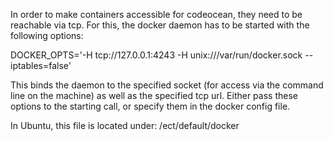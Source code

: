 In order to make containers accessible for codeocean, they need to be reachable via tcp.
For this, the docker daemon has to be started with the following options:

DOCKER_OPTS='-H tcp://127.0.0.1:4243 -H unix:///var/run/docker.sock --iptables=false'

This binds the daemon to the specified socket (for access via the command line on the machine) as well as the specified tcp url.
Either pass these options to the starting call, or specify them in the docker config file.

In Ubuntu, this file is located under: /ect/default/docker
